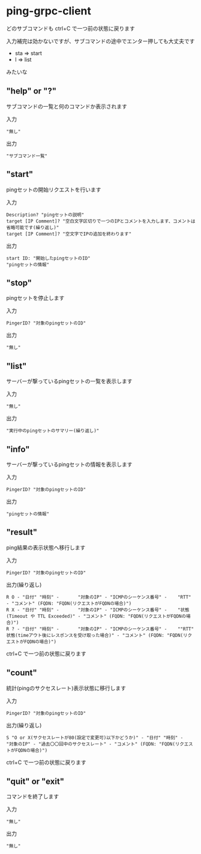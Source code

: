 # ping-grpc-client

どのサブコマンドも ctrl+C で一つ前の状態に戻ります

入力補完は効かないですが、サブコマンドの途中でエンター押しても大丈夫です

- sta => start
- l => list

みたいな

## "help" or "?"

サブコマンドの一覧と何のコマンドか表示されます

入力
```
"無し"
```

出力
```
"サブコマンド一覧"
```

## "start"

pingセットの開始リクエストを行います

入力
```
Description? "pingセットの説明"
target [IP Comment]? "空白文字区切りで一つのIPとコメントを入力します、コメントは省略可能です(繰り返し)"
target [IP Comment]? "空文字でIPの追加を終わります"
```

出力
```
start ID: "開始したpingセットのID"
"pingセットの情報"
```

## "stop"

pingセットを停止します

入力
```
PingerID? "対象のpingセットのID"
```

出力
```
"無し"
```

## "list"

サーバーが撃っているpingセットの一覧を表示します

入力
```
"無し"
```

出力
```
"実行中のpingセットのサマリー(繰り返し)"
```

## "info"

サーバーが撃っているpingセットの情報を表示します

入力
```
PingerID? "対象のpingセットのID"
```

出力
```
"pingセットの情報"
```

## "result"

ping結果の表示状態へ移行します

入力
```
PingerID? "対象のpingセットのID"
```

出力(繰り返し)
```
R O - "日付" "時刻" -       "対象のIP" - "ICMPのシーケンス番号" -    "RTT" - "コメント" (FQDN: "FQDN(リクエストがFQDNの場合)")
R X - "日付" "時刻" -       "対象のIP" - "ICMPのシーケンス番号" -    "状態(Timeout や TTL Exceeded)" - "コメント" (FQDN: "FQDN(リクエストがFQDNの場合)")
R ? - "日付" "時刻" -       "対象のIP" - "ICMPのシーケンス番号" -    ""RTT" 状態(timeアウト後にレスポンスを受け取った場合)" - "コメント" (FQDN: "FQDN(リクエストがFQDNの場合)")
```
ctrl+C で一つ前の状態に戻ります

## "count"

統計(pingのサクセスレート)表示状態に移行します

入力
```
PingerID? "対象のpingセットのID"
```

出力(繰り返し)
```
S "O or X(サクセスレートが80(設定で変更可)以下かどうか)" - "日付" "時刻" -  "対象のIP" - "過去〇〇回中のサクセスレート" - "コメント" (FQDN: "FQDN(リクエストがFQDNの場合)")
```
ctrl+C で一つ前の状態に戻ります

## "quit" or "exit"

コマンドを終了します

入力
```
"無し"
```

出力
```
"無し"
```
